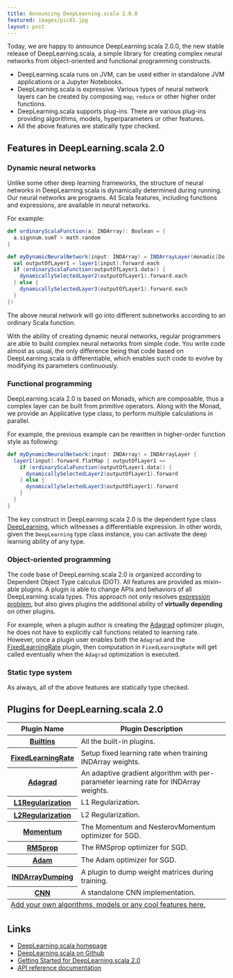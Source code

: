 ```yaml
---
title: Announcing DeepLearning.scala 2.0.0
featured: images/pic01.jpg
layout: post
---
```


Today, we are happy to announce DeepLearning.scala 2.0.0, the new stable release of DeepLearning.scala, a simple library for creating complex neural networks from object-oriented and functional programming constructs.

* DeepLearning.scala runs on JVM, can be used either in standalone JVM applications or a Jupyter Notebooks.
* DeepLearning.scala is expressive. Various types of neural network layers can be created by composing `map`, `reduce` or other higher order functions.
* DeepLearning.scala supports plug-ins. There are various plug-ins providing algorithms, models, hyperparameters or other features.
* All the above features are statically type checked.

## Features in DeepLearning.scala 2.0

### Dynamic neural networks

Unlike some other deep learning frameworks, the structure of neural networks in DeepLearning.scala is dynamically determined during running. Our neural networks are programs. All Scala features, including functions and expressions, are available in neural networks.

For example:

``` scala
def ordinaryScalaFunction(a: INDArray): Boolean = {
  a.signnum.sumT > math.random
}

def myDynamicNeuralNetwork(input: INDArray) = INDArrayLayer(monadic[Do] {
  val outputOfLayer1 = layer1(input).forward.each
  if (ordinaryScalaFunction(outputOfLayer1.data)) {
    dynamicallySelectedLayer2(outputOfLayer1).forward.each
  } else {
    dynamicallySelectedLayer3(outputOfLayer1).forward.each
  }
})
```

The above neural network will go into different subnetworks according to an ordinary Scala function.

With the ability of creating dynamic neural networks, regular programmers are able to build complex neural networks from simple code. You write code almost as usual, the only difference being that code based on DeepLearning.scala is differentiable, which enables such code to evolve by modifying its parameters continuously.

### Functional programming

DeepLearning.scala 2.0 is based on Monads, which are composable, thus a complex layer can be built from primitive operators. Along with the Monad, we provide an Applicative type class, to perform multiple calculations in parallel.

For example, the previous example can be rewritten in higher-order function style as following:

``` scala
def myDynamicNeuralNetwork(input: INDArray) = INDArrayLayer {
  layer1(input).forward.flatMap { outputOfLayer1 =>
    if (ordinaryScalaFunction(outputOfLayer1.data)) {
      dynamicallySelectedLayer2(outputOfLayer1).forward
    } else {
      dynamicallySelectedLayer3(outputOfLayer1).forward
    }
  }
}
```

The key construct in DeepLearning.scala 2.0 is the dependent type class [DeepLearning](https://javadoc.io/page/com.thoughtworks.deeplearning/deeplearning_2.11/latest/com/thoughtworks/deeplearning/DeepLearning.html), which witnesses a differentiable expression. In other words, given the `DeepLearning` type class instance, you can activate the deep learning ability of any type.

### Object-oriented programming

The code base of DeepLearning.scala 2.0 is organized according to Dependent Object Type calculus (DOT). All features are provided as mixin-able plugins. A plugin is able to change APIs and behaviors of all DeepLearning.scala types. This approach not only resolves [expression problem](https://en.wikipedia.org/wiki/Expression_problem), but also gives plugins the additional ability of **virtually depending** on other plugins.

For example, when a plugin author is creating the [Adagrad](https://gist.github.com/Atry/89ee1baa4c161b8ccc1b82cdd9c109fe#file-adagrad-sc) optimizer plugin, he does not have to explicitly call functions related to learning rate. However, once a plugin user enables both the `Adagrad` and the [FixedLearningRate](https://gist.github.com/Atry/1fb0608c655e3233e68b27ba99515f16#file-readme-ipynb) plugin, then computation in `FixedLearningRate` will get called eventually when the `Adagrad` optimization is executed.

### Static type system

As always, all of the above features are statically type checked.

## Plugins for DeepLearning.scala 2.0


<table>
<thead>
<tr>
<th>
Plugin Name
</th>
<th>
Plugin Description
</th>
</tr>
</thead>
<tbody>
<tr>
<th>
<a href="https://www.javadoc.io/page/com.thoughtworks.deeplearning/plugins-builtins_2.11/latest/com/thoughtworks/deeplearning/plugins/Builtins.html">Builtins</a>
</th>
<td>
All the built-in plugins.
</td>
</tr>
<tr>
<th>
<a href="https://gist.github.com/Atry/1fb0608c655e3233e68b27ba99515f16#file-readme-ipynb">FixedLearningRate</a>
</th>
<td>
Setup fixed learning rate when training INDArray weights.
</td>
</tr>
<tr>
<th>
<a href="https://gist.github.com/Atry/89ee1baa4c161b8ccc1b82cdd9c109fe#file-adagrad-sc">Adagrad</a>
</th>
<td>
An adaptive gradient algorithm with per-parameter learning rate for INDArray weights.
</td>
</tr>
<tr>
<th>
<a href="https://gist.github.com/TerrorJack/8154015cc0ac5cfba8e351b642ef12b3#file-readme-ipynb">L1Regularization</a>
</th>
<td>
L1 Regularization.
</td>
</tr>
<tr>
<th>
<a href="https://gist.github.com/TerrorJack/a60ff752270c40a6485ee787837390aa#file-readme-ipynb">L2Regularization</a>
</th>
<td>
L2 Regularization.
</td>
</tr>
<tr>
<th>
<a href="https://gist.github.com/TerrorJack/08454c71448b626b013ddabd74d06adf#file-readme-ipynb">Momentum</a>
</th>
<td>
The Momentum and NesterovMomentum optimizer for SGD.
</td>
</tr>
<tr>
<th>
<a href="https://gist.github.com/TerrorJack/6b0640c76efc6788f13400ae91849e68#file-readme-ipynb">RMSprop</a>
</th>
<td>
The RMSprop optimizer for SGD.
</td>
</tr>
<tr>
<th>
<a href="https://gist.github.com/TerrorJack/4a4dd1929963a34bf20340022b0f03d3#file-readme-ipynb">Adam</a>
</th>
<td>
The Adam optimizer for SGD.
</td>
</tr>
<tr>
<th>
<a href="https://gist.github.com/TerrorJack/a7af811a0ee592d41ab57f2c5d49f08b#file-readme-ipynb">INDArrayDumping</a>
</th>
<td>
A plugin to dump weight matrices during training.
</td>
</tr>
<tr>
<th>
<a href="https://gist.github.com/TerrorJack/cdd9cc5adc82fc86abf8b4c72cd26e76#file-readme-ipynb">CNN</a>
</th>
<td>
A standalone CNN implementation.
</td>
</tr>
</tbody>
<tfoot>
<tr>
<td colspan="2"><a href="http://deeplearning.thoughtworks.school/get-involved">Add your own algorithms, models or any cool features here.</a></td>
</tr>
</tfoot>
</table>

## Links

* [DeepLearning.scala homepage](http://deeplearning.thoughtworks.school/)
* [DeepLearning.scala on Github](https://github.com/ThoughtWorksInc/DeepLearning.scala/)
* [Getting Started for DeepLearning.scala 2.0](http://deeplearning.thoughtworks.school/demo/2.0.0-Preview/GettingStarted.html)
* [API reference documentation](https://javadoc.io/page/com.thoughtworks.deeplearning/deeplearning_2.11/latest/com/thoughtworks/deeplearning/package.html)
